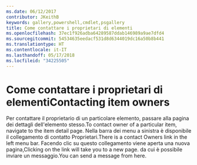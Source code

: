 ```yaml
---
ms.date: 06/12/2017
contributor: JKeithB
keywords: gallery,powershell,cmdlet,psgallery
title: Come contattare i proprietari di elementi
ms.openlocfilehash: 37ec1f926adba64289587ddab146989a9ae7dfd4
ms.sourcegitcommit: 54534635eedacf531d8d6344019dc16a50b8b441
ms.translationtype: HT
ms.contentlocale: it-IT
ms.lasthandoff: 05/17/2018
ms.locfileid: "34225505"
---
```

# <a name="contacting-item-owners"></a><span data-ttu-id="58122-103">Come contattare i proprietari di elementi</span><span class="sxs-lookup"><span data-stu-id="58122-103">Contacting item owners</span></span>

<span data-ttu-id="58122-104">Per contattare il proprietario di un particolare elemento, passare alla pagina dei dettagli dell'elemento stesso.</span><span class="sxs-lookup"><span data-stu-id="58122-104">To contact owner of a particular item, navigate to the item detail page.</span></span>
<span data-ttu-id="58122-105">Nella barra dei menu a sinistra è disponibile il collegamento di contatto Proprietari.</span><span class="sxs-lookup"><span data-stu-id="58122-105">There is a contact Owners link in the left menu bar.</span></span>
<span data-ttu-id="58122-106">Facendo clic su questo collegamento viene aperta una nuova pagina,</span><span class="sxs-lookup"><span data-stu-id="58122-106">Clicking on the link will take you to a new page.</span></span>
<span data-ttu-id="58122-107">da cui è possibile inviare un messaggio.</span><span class="sxs-lookup"><span data-stu-id="58122-107">You can send a message from here.</span></span>